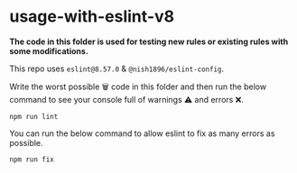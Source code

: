 # usage-with-eslint-v8

**The code in this folder is used for testing new rules or existing rules with some modifications.**

This repo uses `eslint@8.57.0` & `@nish1896/eslint-config`.

Write the worst possible 🗑️ code in this folder and then run  the below command to see your console full of warnings ⚠️ and errors ❌.
```
npm run lint
```

You can run the below command to allow eslint to fix as many errors as possible.
```
npm run fix
```
